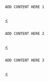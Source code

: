 <section>
  <pre><code data-trim data-noescape>
ADD CONTENT HERE 1
  </code></pre>
  <a href="slides.html"><</a>
</section>
<section>
  <pre><code data-trim data-noescape>
ADD CONTENT HERE 2 
  </code></pre>
  <a href="slides.html"><</a>
</section>
<section>
  <pre><code data-trim data-noescape>
ADD CONTENT HERE 3
  </code></pre>
  <a href="slides.html"><</a>
</section>